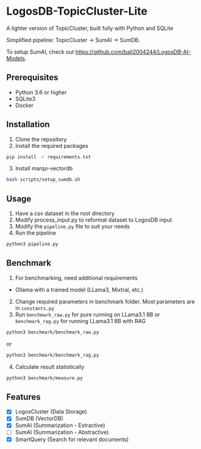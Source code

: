 # LogosDB-TopicCluster-Lite
A lighter version of TopicCluster, built fully with Python and SQLite

Simplified pipeline: TopicCluster -> SumAI -> SumDB.

To setup SumAI, check out https://github.com/ball2004244/LogosDB-AI-Models.

## Prerequisites
- Python 3.6 or higher
- SQLite3
- Docker

## Installation
1. Clone the repository
2. Install the required packages
```bash
pip install -r requirements.txt
```

3. Install marqo-vectordb
```bash
bash scripts/setup_sumdb.sh
```

## Usage
1. Have a csv dataset in the root directory
2. Modify process_input.py to reformat dataset to LogosDB input
3. Modify the `pipeline.py` file to suit your needs
2. Run the pipeline
```bash
python3 pipeline.py
```

## Benchmark
1. For benchmarking, need additional requirements
- Ollama with a trained model (LLama3, Mixtral, etc.)
2. Change required parameters in benchmark folder. Most parameters are in `constants.py`
3. Run `benchmark_raw.py` for pure running on LLama3.1 8B or `benchmark_rag.py` for running LLama3.1 8B with RAG
```bash
python3 benchmark/benchmark_raw.py
```
or
```bash
python3 benchmark/benchmark_rag.py
```
4. Calculate result statistically
```bash
python3 benchmark/measure.py
```

## Features
- [x] LogosCluster (Data Storage)
- [x] SumDB (VectorDB)
- [X] SumAI (Summarization - Extractive)
- [ ] SumAI (Summarization - Abstractive)
- [X] SmartQuery (Search for relevant documents)
